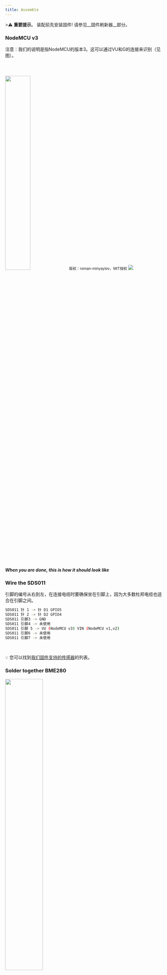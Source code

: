 ```yaml
---
title: Assemble
---
```


&gt;⚠️ **重要提示**。
装配前先安装固件!
请参见__固件刷新器__部分。

### NodeMCU v3
注意：我们的说明是指NodeMCU的版本3。这可以通过VU和G的连接来识别（见图）。

<img src="../docs/airrohr/airrohr-wiring-sds011-bme280.jpg" style="width:40%; margin-top: 3em" loading="lazy"/>
<small>版权：roman-minyaylov，MIT授权</small>


<img src="../docs/airrohr/nodemcu-v3-bme280.jpeg" style="margin-top: 1em" loading="lazy"/>

##### When you are done, this is how it should look like


### Wire the SDS011
引脚的编号从右到左，在连接电缆时要确保坐在引脚上，因为大多数杜邦电缆也适合在引脚之间。
```bash
SDS011 针 1 -> 针 D1 GPIO5
SDS011 针 2 -> 针 D2 GPIO4
SDS011 引脚3 -> GND
SDS011 引脚4 -> 未使用
SDS011 引脚 5 -> VU (NodeMCU v3) VIN (NodeMCU v1,v2)
SDS011 引脚6 -> 未使用
SDS011 引脚7 -> 未使用
```

<br>

💡 您可以找到[我们固件支持的传感器](https://github.com/opendata-stuttgart/sensors-software/blob/master/airrohr-firmware/Readme.md)的列表。

### Solder together BME280
<img src="../docs/airrohr/solder-a-bme-280.jpeg" style="width:49%; padding-right: 0.5em" class="items-center" loading="lazy"/>
<img src="../docs/airrohr/solder-bme-280.jpeg" style="width:49%;" loading="lazy"/>

将引脚头与BME280板连接。从背面焊接。引脚之间的缝隙非常小，所以要耐心和小心。
诀窍是把烙铁头放在引脚上，稍微热一下，然后轻轻涂上焊料。


### Wire the BME280
针脚的编号从左到右。

```bash
VIN ->  引脚 3V3 (3.3V)
GND -> GNDG
SDA -> PIN D3
SCL -> 引脚D4
```

### Tie everything together

##### Tie NodeMCU and SDS011 together
<img src="../docs/airrohr/tie-air-quality-sensor-together.jpeg" loading="lazy"/>
使用扎线带连接NodeMCU (ESP8266)和SDS011传感器，使Wifi天线远离传感器。

##### Connect flexible tube
<img src="../docs/airrohr/sds011-with-tube.jpeg" style="width:49%; padding-right: 0.5em" loading="lazy"/>
<img src="../docs/airrohr/bme280-tied-to-tube.jpeg" style="width:49%;" loading="lazy"/>

* 将柔性管连接到SDS011传感器上。
* 使用另一条扎线带将BME280温度传感器连接到管子上。
* 将USB线穿过管子。安装SDS011时，NodeMCU朝上，风扇朝下。

##### Push in sensor into the pipe
* 将零件推入管内，使其卡在里面。
* USB线、软管和BME280应从管子的末端看出去。
* 将另一根管子推到第一根管子上。

<img src="../docs/airrohr/sds011-jammed-into-tube.jpeg" loading="lazy"/>

##### Finishing
* 将温度传感器放在柔性管上，使其位于管道的边缘。
* 切断管道末端的柔性管。
* 可选：你可以用细网罩住管子的开口端。这样空气就可以流通，但昆虫就会留在外面。
* 可选：你可以用细网罩住管子的开口端。这样空气就可以流通，但昆虫就会留在外面。

<img src="../docs/airrohr/position-bme280.jpeg" loading="lazy"/>

### Placement
最理想的地方是离街道1.5-3.5米，通风良好。但是，这并不是所有的人都能做到的，因为，在登记的时候会要求提供离地面的高度和离街道的位置等信息。

